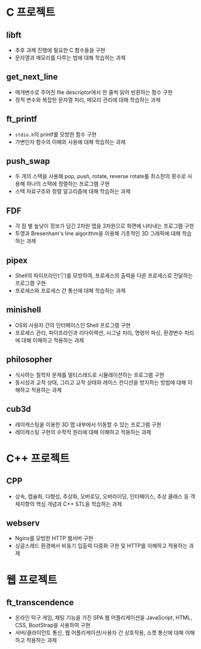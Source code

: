 # C 프로젝트
## libft
- 추후 과제 진행에 필요한 C 함수들을 구현
- 문자열과 메모리를 다루는 법에 대해 학습하는 과제

## get_next_line
- 매개변수로 주어진 file descriptor에서 한 줄씩 읽어 반환하는 함수 구현
- 정적 변수와 복잡한 문자열 처리, 메모리 관리에 대해 학습하는 과제

## ft_printf
- `stdio.h`의 printf를 모방한 함수 구현
- 가변인자 함수의 이해와 사용에 대해 학습하는 과제

## push_swap
- 두 개의 스택을 사용해 pop, push, rotate, reverse rotate를 최소한의 횟수로 사용해 하나의 스택에 정렬하는 프로그램 구현
- 스택 자료구조와 정렬 알고리즘에 대해 학습하는 과제

## FDF
- 각 점 별 높낮이 정보가 담긴 2차원 맵을 3차원으로 화면에 나타내는 프로그램 구현
- 투영과 Bresenham's line algorithm을 이용해 기초적인 3D 그래픽에 대해 학습하는 과제

## pipex
- Shell의 파이프라인('|')를 모방하여, 프로세스의 출력을 다른 프로세스로 전달하는 프로그램 구현
- 프로세스와 프로세스 간 통신에 대해 학습하는 과제

## minishell
- OS와 사용자 간의 인터페이스인 Shell 프로그램 구현
- 프로세스 관리, 파이프라인과 리다이렉션, 시그널 처리, 명령어 파싱, 환경변수 처리에 대해 이해하고 적용하는 과제

## philosopher
- 식사하는 철학자 문제를 멀티스레드로 시뮬레이션하는 프로그램 구현
- 동시성과 교착 상태, 그리고 교착 상태와 레이스 컨디션을 방지하는 방법에 대해 이해하고 적용하는 과제

## cub3d
- 레이캐스팅을 이용한 3D 맵 내부에서 이동할 수 있는 프로그램 구현 
- 레이캐스팅 구현의 수학적 원리에 대해 이해하고 적용하는 과제

# C++ 프로젝트
## CPP
- 상속, 캡슐화, 다형성, 추상화, 오버로딩, 오버라이딩, 인터페이스, 추상 클래스 등 객체지향의 핵심 개념과 C++ STL을 학습하는 과제

## webserv
- Nginx를 모방한 HTTP 웹서버 구현
- 싱글스레드 환경에서 비동기 입출력 다중화 구현 및 HTTP를 이해하고 적용하는 과제

# 웹 프로젝트
## ft_transcendence
- 온라인 탁구 게임, 채팅 기능을 가진 SPA 웹 어플리케이션을 JavaScript, HTML, CSS, BootStrap을 사용하여 구현
- 서버/클라이언트 통신, 웹 어플리케이션/사용자 간 상호작용, 소켓 통신에 대해 이해하고 적용하는 과제
